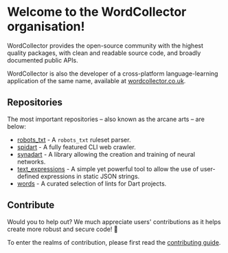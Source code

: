 # Welcome to the WordCollector organisation!

WordCollector provides the open-source community with the highest quality packages, with clean and readable source code, and broadly documented public APIs.

WordCollector is also the developer of a cross-platform language-learning application of the same name, available at [wordcollector.co.uk](https://wordcollector.co.uk). 

## Repositories

The most important repositories – also known as the arcane arts – are below:

- [robots_txt](https://github.com/wordcollector/robots_txt) - A `robots_txt` ruleset parser.
- [spidart](https://github.com/wordcollector/spidart) - A fully featured CLI web crawler. 
- [synadart](https://github.com/wordcollector/synadart) - A library allowing the creation and training of neural networks.
- [text_expressions](https://github.com/wordcollector/text_expressions) - A simple yet powerful tool to allow the use of user-defined expressions in static JSON strings.
- [words](https://github.com/wordcollector/words) - A curated selection of lints for Dart projects.

## Contribute

Would you to help out? We much appreciate users' contributions as it helps create more robust and secure code! 🎉

To enter the realms of contribution, please first read the [contributing guide](https://github.com/WordCollector/.github/blob/main/CONTRIBUTE.md).
